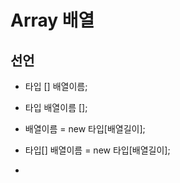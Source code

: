 # Array 배열

## 선언 
- 타입 [] 배열이름; 
- 타입 배열이름 []; 
- 배열이름 = new 타입[배열길이];
- 타입[] 배열이름 = new 타입[배열길이]; 


- 

